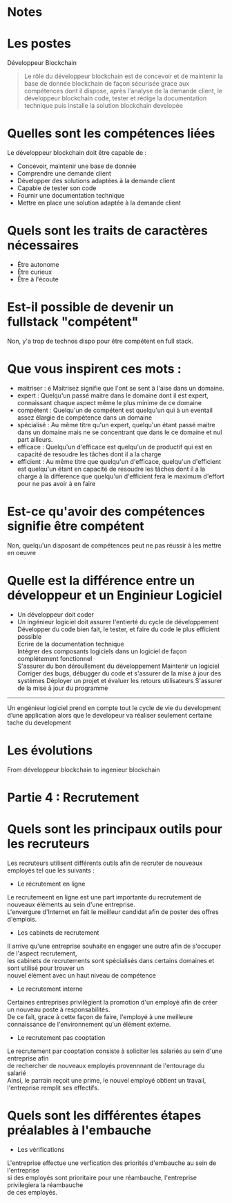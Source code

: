 # Notes

# Les postes

Développeur Blockchain<br>

> Le rôle du développeur blockchain est de concevoir et de maintenir la base de donnée blockchain de façon sécurisée
> grace aux compétences dont il dispose, après l'analyse de la demande client, le développeur
> blockchain code, tester et rédige la documentation technique puis installe la solution blockchain developée

# Quelles sont les compétences liées

Le développeur blockchain doit être capable de :
- Concevoir, maintenir une base de donnée
- Comprendre une demande client
- Développer des solutions adaptées à la demande client
- Capable de tester son code
- Fournir une documentation technique
- Mettre en place une solution adaptée à la demande client

# Quels sont les traits de caractères nécessaires 

- Être autonome
- Être curieux
- Être à l'écoute

# Est-il possible de devenir un fullstack "compétent"

Non, y'a trop de technos dispo pour être compétent en full stack.

# Que vous inspirent ces mots : 

- maitriser : é
    Maitrisez signifie que l'ont se sent à l'aise dans un domaine.
- expert :
    Quelqu'un passé maitre dans le domaine dont il est expert, connaissant chaque aspect même le plus minime de ce domaine
- compétent : 
    Quelqu'un de compétent est quelqu'un qui à un eventail assez élargie de compétence dans un domaine
- spécialisé :
    Au même titre qu'un expert, quelqu'un étant passé maitre dans un domaine mais ne se concentrant que dans le ce domaine et nul part ailleurs.
- efficace :
    Quelqu'un d'efficace est quelqu'un de productif qui est en capacité de resoudre les tâches dont il a la charge
- efficient :
    Au même titre que quelqu'un d'efficace, quelqu'un d'efficient est quelqu'un étant en capacité de resoudre les tâches dont il a la charge à la difference que quelqu'un d'efficient fera le maximum d'effort pour ne pas avoir à en faire

# Est-ce qu'avoir des compétences signifie être compétent

Non, quelqu'un disposant de compétences peut ne pas réussir à les mettre en oeuvre

# Quelle est la différence entre un développeur et un Enginieur Logiciel

- Un développeur doit coder
- Un ingénieur logiciel doit assurer l'entierté du cycle de développement
Développer du code bien fait, le tester, et faire du code le plus efficient possible<br>
Ecrire de la documentation technique<br>
Intégrer des composants logiciels dans un logiciel de façon complétement fonctionnel<br>
S'assurer du bon déroullement du développement
Maintenir un logiciel 
Corriger des bugs, débugger du code et s'assurer de la mise à jour des systèmes 
Déployer un projet et évaluer les retours utilisateurs
S'assurer de la mise à jour du programme

---
Un engénieur logiciel  prend en compte tout le cycle de vie du development d’une application
alors que le developeur va réaliser seulement certaine tache du development

# Les évolutions

From développeur blockchain to ingenieur blockchain















# Partie 4 : Recrutement


# Quels sont les principaux outils pour les recruteurs

Les recruteurs utilisent différents outils afin de recruter de nouveaux employés tel que les suivants :

- Le récrutement en ligne<br>

Le recrutemeent en ligne est une part importante du recrutement de nouveaux éléments au sein d'une entreprise.<br>
L'envergure d'Internet en fait le meilleur candidat afin de poster des offres d'emplois.<br>

- Les cabinets de recrutement<br>

Il arrive qu'une entreprise souhaite en engager une autre afin de s'occuper de l'aspect recrutement,<br>
les cabinets de recrutements sont spécialisés dans certains domaines et sont utilisé pour trouver un <br>
nouvel élément avec un haut niveau de compétence

- Le recrutement interne<br>

Certaines entreprises privilègient la promotion d'un employé afin de créer un nouveau poste à responsabilités.<br>
De ce fait, grace à cette façon de faire, l'employé à une meilleure connaissance de l'environnement qu'un élément
externe.<br>

- Le recrutement pas cooptation

Le recrutement par cooptation consiste à soliciter les salariés au sein d'une entreprise afin<br>
de rechercher de nouveaux employés provennnant de l'entourage du salarié<br>
Ainsi, le parrain reçoit une prime, le nouvel employé obtient un travail, l'entreprise remplit ses effectifs.<br>

# Quels sont les différentes étapes préalables à l'embauche

- Les vérifications

L'entreprise effectue une verfication des priorités d'embauche au sein de l'entreprise<br>
si des employés sont prioritaire pour une réambauche, l'entreprise privilegiera la réambauche<br>
de ces employés.<br>